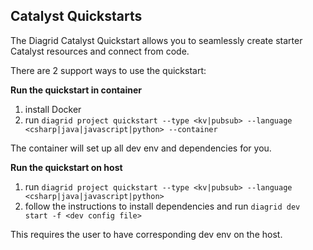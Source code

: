 ## Catalyst Quickstarts

The Diagrid Catalyst Quickstart allows you to seamlessly create starter Catalyst resources and connect from code.

There are 2 support ways to use the quickstart: 

**Run the quickstart in container**
1. install Docker
2. run `diagrid project quickstart --type <kv|pubsub> --language <csharp|java|javascript|python> --container`

The container will set up all dev env and dependencies for you.

**Run the quickstart on host** 
1. run `diagrid project quickstart --type <kv|pubsub> --language <csharp|java|javascript|python>`
2. follow the instructions to install dependencies and run `diagrid dev start -f <dev config file>`

This requires the user to have corresponding dev env on the host.
